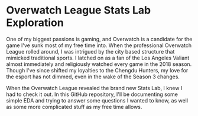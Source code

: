 # Overwatch League Stats Lab Exploration

One of my biggest passions is gaming, and Overwatch is a candidate for the game I've sunk most of my free time into. When the professional Overwatch League rolled around, I was intrigued by the city based structure that mimicked traditional sports. I latched on as a fan of the Los Angeles Valiant almost immediately and religiously watched every game in the 2018 season. Though I've since shifted my loyalties to the Chengdu Hunters, my love for the esport has not dimmed, even in the wake of the Season 3 changes.


When the Overwatch League revealed the brand new Stats Lab, I knew I had to check it out. In this GitHub repository, I'll be documenting some simple EDA and trying to answer some questions I wanted to know, as well as some more complicated stuff as my free time allows.
